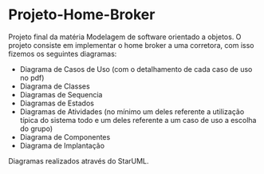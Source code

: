 # Projeto-Home-Broker
Projeto final da matéria Modelagem de software orientado a objetos.
O projeto consiste em implementar o home broker a uma corretora, com isso fizemos os seguintes diagramas: 

- Diagrama de Casos de Uso (com o detalhamento de cada caso de uso no pdf)
- Diagrama de Classes
- Diagramas de Sequencia
- Diagramas de Estados
- Diagramas de Atividades (no mínimo um deles referente a utilização típica do sistema todo e um deles referente a um caso de uso a escolha do grupo)
- Diagrama de Componentes
- Diagrama de Implantação

Diagramas realizados através do StarUML.
